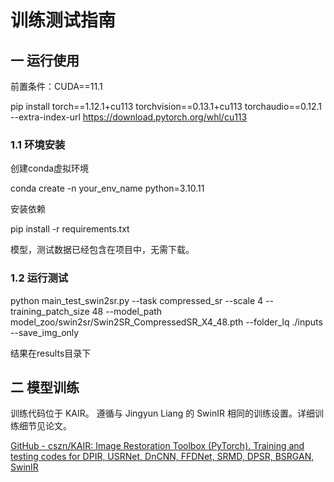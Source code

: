 # 训练测试指南

## 一 运行使用

前置条件：CUDA==11.1

pip install torch==1.12.1+cu113 torchvision==0.13.1+cu113 torchaudio==0.12.1 --extra-index-url https://download.pytorch.org/whl/cu113

### 1.1 环境安装

创建conda虚拟环境

conda create -n your_env_name python=3.10.11

安装依赖

pip install -r requirements.txt

模型，测试数据已经包含在项目中，无需下载。

### 1.2 运行测试

python main_test_swin2sr.py --task compressed_sr --scale 4 --training_patch_size 48 --model_path model_zoo/swin2sr/Swin2SR_CompressedSR_X4_48.pth --folder_lq ./inputs --save_img_only

结果在results目录下

## 二 模型训练

训练代码位于 KAIR。 遵循与 Jingyun Liang 的 SwinIR 相同的训练设置。详细训练细节见论文。

[GitHub - cszn/KAIR: Image Restoration Toolbox (PyTorch). Training and testing codes for DPIR, USRNet, DnCNN, FFDNet, SRMD, DPSR, BSRGAN, SwinIR](https://github.com/cszn/KAIR/)
